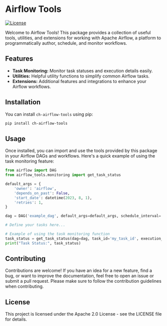 # Airflow Tools

[![License](https://img.shields.io/badge/License-Apache%202.0-blue.svg)](https://opensource.org/licenses/Apache-2.0)

Welcome to Airflow Tools! This package provides a collection of useful tools, utilities, and extensions for working with Apache Airflow, a platform to programmatically author, schedule, and monitor workflows.

## Features

- **Task Monitoring:** Monitor task statuses and execution details easily.
- **Utilities:** Helpful utility functions to simplify common Airflow tasks.
- **Extensions:** Additional features and integrations to enhance your Airflow workflows.

## Installation

You can install `ch-airflow-tools` using pip:

```bash
pip install ch-airflow-tools
```

## Usage
Once installed, you can import and use the tools provided by this package in your Airflow DAGs and workflows. Here's a quick example of using the task monitoring feature:

```python
from airflow import DAG
from airflow_tools.monitoring import get_task_status

default_args = {
    'owner': 'airflow',
    'depends_on_past': False,
    'start_date': datetime(2023, 8, 1),
    'retries': 1,
}

dag = DAG('example_dag', default_args=default_args, schedule_interval='@daily')

# Define your tasks here...

# Example of using the task monitoring function
task_status = get_task_status(dag=dag, task_id='my_task_id', execution_date='2023-08-22T00:00:00+00:00')
print("Task Status:", task_status)
```

## Contributing
Contributions are welcome! If you have an idea for a new feature, find a bug, or want to improve the documentation, feel free to open an issue or submit a pull request. Please make sure to follow the contribution guidelines when contributing.

## License
This project is licensed under the Apache 2.0 License - see the LICENSE file for details.
